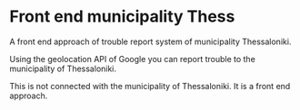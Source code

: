 # Front end municipality Thess
 A front end approach of trouble report system of municipality Thessaloniki.
 
 Using the geolocation API of Google you can report trouble to the municipality of Thessaloniki.
 
 This is not connected with the municipality of Thessaloniki. It is a front end approach.
 
 

